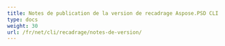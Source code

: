 ```yaml
---
title: Notes de publication de la version de recadrage Aspose.PSD CLI
type: docs
weight: 30
url: /fr/net/cli/recadrage/notes-de-version/
---
```

